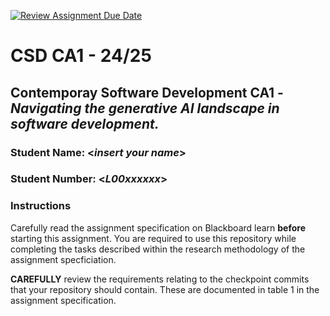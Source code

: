 [![Review Assignment Due Date](https://classroom.github.com/assets/deadline-readme-button-22041afd0340ce965d47ae6ef1cefeee28c7c493a6346c4f15d667ab976d596c.svg)](https://classroom.github.com/a/rMuKaKLb)
# CSD CA1 - 24/25  

## Contemporay Software Development CA1 - *Navigating the generative AI landscape in software development.*  

### Student Name:  <*insert your name*>  

### Student Number: <*L00xxxxxx*>  

### Instructions  

Carefully read the assignment specification on Blackboard learn __before__ starting this assignment. You are required to use this repository while completing the tasks described within the research methodology of the assignment specficiation.  

__CAREFULLY__ review the requirements relating to the checkpoint commits that your repository should contain. These are documented in table 1 in the assignment specification.  
